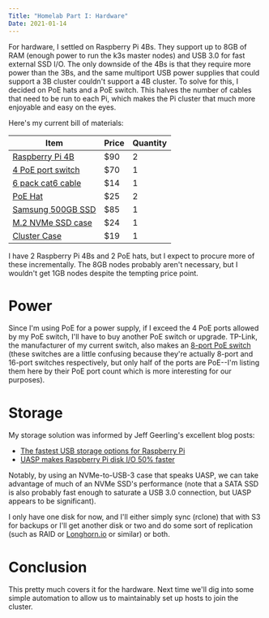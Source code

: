 ```yaml
---
Title: "Homelab Part I: Hardware"
Date: 2021-01-14
---
```


For hardware, I settled on Raspberry Pi 4Bs. They support up to 8GB of RAM
(enough power to run the k3s master nodes) and USB 3.0 for fast external SSD
I/O. The only downside of the 4Bs is that they require more power than the 3Bs,
and the same multiport USB power supplies that could support a 3B cluster
couldn't support a 4B cluster. To solve for this, I decided on PoE hats and a
PoE switch. This halves the number of cables that need to be run to each Pi,
which makes the Pi cluster that much more enjoyable and easy on the eyes.

<!-- more -->

Here's my current bill of materials:

Item                   | Price  | Quantity
-----------------------|--------|----------
[Raspberry Pi 4B][0]   | $90    | 2
[4 PoE port switch][1] | $70    | 1
[6 pack cat6 cable][2] | $14    | 1
[PoE Hat][3]           | $25    | 2
[Samsung 500GB SSD][4] | $85    | 1
[M.2 NVMe SSD case][5] | $24    | 1
[Cluster Case][10]     | $19    | 1

I have 2 Raspberry Pi 4Bs and 2 PoE hats, but I expect to procure more of these
incrementally. The 8GB nodes probably aren't necessary, but I wouldn't get 1GB
nodes despite the tempting price point.

# Power

Since I'm using PoE for a power supply, if I exceed the 4 PoE ports allowed by
my PoE switch, I'll have to buy another PoE switch or upgrade. TP-Link, the
manufacturer of my current switch, also makes an [8-port PoE switch][9] (these
switches are a little confusing because they're actually 8-port and 16-port
switches respectively, but only half of the ports are PoE--I'm listing them
here by their PoE port count which is more interesting for our purposes).

# Storage

My storage solution was informed by Jeff Geerling's excellent blog posts:

* [The fastest USB storage options for Raspberry Pi][6]
* [UASP makes Raspberry Pi disk I/O 50% faster][7]

Notably, by using an NVMe-to-USB-3 case that speaks UASP, we can take advantage
of much of an NVMe SSD's performance (note that a SATA SSD is also probably
fast enough to saturate a USB 3.0 connection, but UASP appears to be
significant).

I only have one disk for now, and I'll either simply sync (rclone) that with S3
for backups or I'll get another disk or two and do some sort of replication
(such as RAID or [Longhorn.io][8] or similar) or both.

# Conclusion

This pretty much covers it for the hardware. Next time we'll dig into some
simple automation to allow us to maintainably set up hosts to join the cluster.


[0]: https://www.amazon.com/gp/product/B08DJ9MLHV/ref=ppx_yo_dt_b_asin_title_o06_s00?ie=UTF8&psc=1
[1]: https://www.amazon.com/dp/B01BW0AD1W/?coliid=I2RH40DWH8TU7S&colid=3T0XFW8OAF4UV&psc=1&ref_=lv_ov_lig_dp_it
[2]: https://www.amazon.com/dp/B01IQWGI0O/?coliid=I114GRYN939O82&colid=3T0XFW8OAF4UV&psc=1&ref_=lv_ov_lig_dp_it
[3]: https://www.amazon.com/dp/B07XB5PR9J/?coliid=I1G27N91A9TCKN&colid=9GAEGP20CUK&psc=1&ref_=lv_ov_lig_dp_it
[4]: https://www.amazon.com/dp/B07M7Q21N7/?coliid=I3AXM6RUV7D99C&colid=9GAEGP20CUK&psc=1&ref_=lv_ov_lig_dp_it
[5]: https://www.amazon.com/dp/B07TJT6W8K/?coliid=I4GDI0L3EGR9B&colid=9GAEGP20CUK&psc=1&ref_=lv_ov_lig_dp_it
[6]: https://www.jeffgeerling.com/blog/2020/fastest-usb-storage-options-raspberry-pi
[7]: https://www.jeffgeerling.com/blog/2020/uasp-makes-raspberry-pi-4-disk-io-50-faster
[8]: https://longhorn.io/
[9]: https://www.amazon.com/dp/B0721V1TGV/?coliid=I3MS3H10K66CGU&colid=9GAEGP20CUK&psc=1&ref_=lv_ov_lig_dp_it
[10]: https://www.amazon.com/dp/B07K72STFB/?coliid=IIMX6TFCHY31M&colid=3T0XFW8OAF4UV&psc=1&ref_=lv_ov_lig_dp_it

